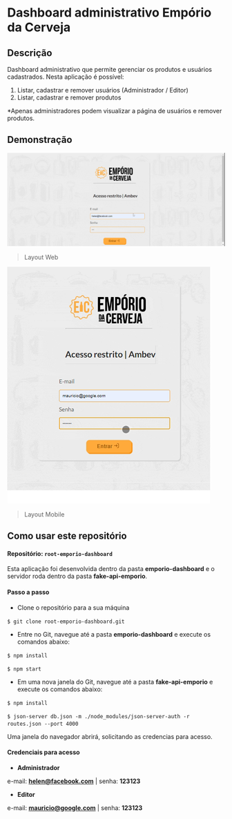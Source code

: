 # Dashboard administrativo Empório da Cerveja

## Descrição
Dashboard administrativo que permite gerenciar os produtos e usuários cadastrados. Nesta aplicação é possível:
1. Listar, cadastrar e remover usuários (Administrador / Editor)
2. Listar, cadastrar e remover produtos

*Apenas administradores podem visualizar a página de usuários e remover produtos.

## Demonstração
![](https://github.com/bm-santos/root-emporio-dashboard/blob/main/emporio-dashboard/src/assets/demo-web.gif?raw=true)
> Layout Web

![](https://github.com/bm-santos/root-emporio-dashboard/blob/main/emporio-dashboard/src/assets/demo-mobile.gif?raw=true)
> Layout Mobile

## Como usar este repositório

#### Repositório: `root-emporio-dashboard`

Esta aplicação foi desenvolvida dentro da pasta **emporio-dashboard** e o servidor roda dentro da pasta **fake-api-emporio**.

#### Passo a passo
- Clone o repositório para a sua máquina

`$ git clone root-emporio-dashboard.git`

- Entre no Git, navegue até a pasta **emporio-dashboard** e execute os comandos abaixo:

`$ npm install`

`$ npm start`

- Em uma nova janela do Git, navegue até a pasta **fake-api-emporio** e execute os comandos abaixo:

`$ npm install`

`$ json-server db.json -m ./node_modules/json-server-auth -r routes.json --port 4000`

Uma janela do navegador abrirá, solicitando as credencias para acesso.

#### Credenciais para acesso
- **Administrador**

e-mail: **helen@facebook.com** | senha: **123123**

- **Editor**

e-mail: **mauricio@google.com** | senha: **123123**

